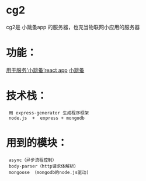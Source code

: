# cg2
cg2是 小跳蚤app 的服务器，也充当物联网小应用的服务器
 
# 功能：

  [用于服务‘小跳蚤’react app](https://github.com/qumuchegi/xiaotiaozaoapp)
  [小跳蚤](http://chegi.xyz)
     
# 技术栈：
     用 express-generator 生成程序框架
     node.js  +  express + mongodb
     
# 用到的模块：
   
     async（异步流程控制）
     body-parser（http请求体解析）
     mongoose （mongodb的node.js驱动)
  
# 
